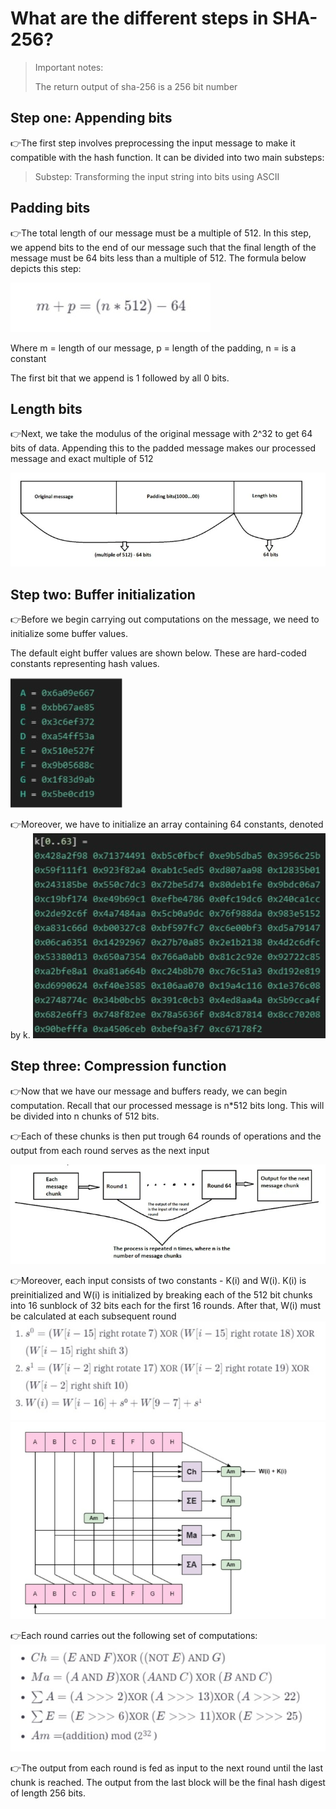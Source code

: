 # What are the different steps in SHA-256?

> Important notes:
>
> The return output of sha-256 is a 256 bit number

<h2> Step one: Appending bits </h2>

👉The first step involves preprocessing the input message to make it compatible with the hash function. It can be divided into two main substeps:

> Substep: Transforming the input string into bits using ASCII

<h2> Padding bits </h2>

👉The total length of our message must be a multiple of 512. In this step, we append bits to the end of our message such that the final length of the message must be 64 bits less than a multiple of 512.
The formula below depicts this step:

![padding_bits](../images/SHA-256/padding_bits.png)

Where m = length of our message, p = length of the padding, n = is a constant

The first bit that we append is 1 followed by all 0 bits.

<h2> Length bits </h2>
👉Next, we take the modulus of the original message with 2^32 to get 64 bits of data. Appending this to the padded message makes our processed message and exact multiple of 512

![length_bits](../images/SHA-256/length_bits.png)

<h2>Step two: Buffer initialization</h2>
👉Before we begin carrying out computations on the message, we need to initialize some buffer values.

The default eight buffer values are shown below.
These are hard-coded constants representing hash values.

![buffer_initialization](../images/SHA-256/buffer_initialization.png)

👉Moreover, we have to initialize an array containing 64 constants, denoted by k.
![buffer_initializaiton_1](../images/SHA-256/buffer_initializaiton_1.png)

<h2>Step three: Compression function</h2>
👉Now that we have our message and buffers ready, we can begin computation.
Recall that our processed message is n*512 bits long.
This will be divided into n chunks of 512 bits.

👉Each of these chunks is then put trough 64 rounds of operations and the output from each round serves as the next input

![compression_funciton](../images/SHA-256/compression_funciton.png)

👉Moreover, each input consists of two constants - K(i) and W(i). K(i) is preinitialized and W(i) is initialized by breaking each of the 512 bit chunks into 16 sunblock of 32 bits each for the first 16 rounds. After that, W(i) must be calculated at each subsequent round
![first_round](../images/SHA-256/first_round.png)
![second_round](../images/SHA-256/second_round.png)

👉Each round carries out the following set of computations:
![third_round](../images/SHA-256/third_round.png)

👉The output from each round is fed as input to the next round until the last chunk is reached. The output from the last block will be the final hash digest of length 256 bits.
